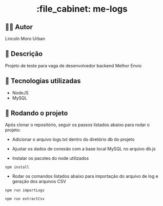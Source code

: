 <h1 align="center">:file_cabinet: me-logs</h1>

## :man_beard: Autor
Lincoln Moro Urban

## :memo: Descrição
Projeto de teste para vaga de desenvolvedor backend Melhor Envio

## :wrench: Tecnologias utilizadas
* NodeJS
* MySQL

## :rocket: Rodando o projeto
Após clonar o repositório, seguir os passos listados abaixo para rodar o projeto:

* Adicionar o arquivo logs.txt dentro do diretório db do projeto

* Ajustar os dados de conexão com a base local MySQL no arquivo db.js

* Instalar os pacotes do node utilizados

```
npm install
```

* Rodar os comandos listados abaixo para importação do arquivo de log e geração dos arquivos CSV 

```
npm run importLogs
```

```
npm run extractCsv
```

